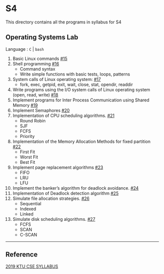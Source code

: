 # S4

This directory contains all the programs in syllabus for S4

## Operating Systems Lab

Language : `C` | `bash`

1. Basic Linux commands [#15](https://github.com/dscmbcet/hacktoberfest-2021/issues/15)
2. Shell programming [#16](https://github.com/dscmbcet/hacktoberfest-2021/issues/16)
   - Command syntax
   - Write simple functions with basic tests, loops, patterns
3. System calls of Linux operating system: [#17](https://github.com/dscmbcet/hacktoberfest-2021/issues/17)
   - fork, exec, getpid, exit, wait, close, stat, opendir, readdir
4. Write programs using the I/O system calls of Linux operating system (open, read, write) [#18](https://github.com/dscmbcet/hacktoberfest-2021/issues/18)
5. Implement programs for Inter Process Communication using Shared Memory [#19](https://github.com/dscmbcet/hacktoberfest-2021/issues/19)
6. Implement Semaphores [#20](https://github.com/dscmbcet/hacktoberfest-2021/issues/20)
7. Implementation of CPU scheduling algorithms. [#21](https://github.com/dscmbcet/hacktoberfest-2021/issues/21)
   - Round Robin
   - SJF
   - FCFS
   - Priority
8. Implementation of the Memory Allocation Methods for fixed partition [#22](https://github.com/dscmbcet/hacktoberfest-2021/issues/22)
   - First Fit
   - Worst Fit
   - Best Fit
9. Implement page replacement algorithms [#23](https://github.com/dscmbcet/hacktoberfest-2021/issues/23)
   - FIFO
   - LRU
   - LFU
10. Implement the banker’s algorithm for deadlock avoidance. [#24](https://github.com/dscmbcet/hacktoberfest-2021/issues/24)
11. Implementation of Deadlock detection algorithm [#25](https://github.com/dscmbcet/hacktoberfest-2021/issues/25)
12. Simulate file allocation strategies. [#26](https://github.com/dscmbcet/hacktoberfest-2021/issues/26)
    - Sequential
    - Indexed
    - Linked
13. Simulate disk scheduling algorithms. [#27](https://github.com/dscmbcet/hacktoberfest-2021/issues/27)
    - FCFS
    - SCAN
    - C-SCAN

---

## Reference

[2019 KTU CSE SYLLABUS](https://ktu.edu.in/data/COMPUTER%20SCIENCE%20AND%20ENGINEERING.pdf?=UWtbNsYZpVMR8qVORZJr9gO2nGHp0EcJuR%2B%2Frm5kkB9W3xFJ67pIbPapzwq8PRhHAM3SWMRdYZw%2FyuYJFgK3tw%3D%3D)
